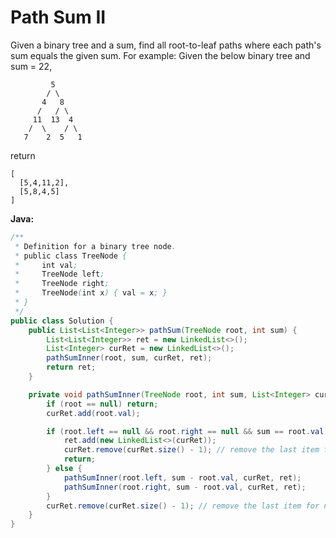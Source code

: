 # Path Sum II

Given a binary tree and a sum, find all root-to-leaf paths where each path's sum equals the given sum.
For example:
Given the below binary tree and sum = 22,

             5
            / \
           4   8
          /   / \
         11  13  4
        /  \    / \
       7    2  5   1

return

    [
      [5,4,11,2],
      [5,8,4,5]
    ]

**Java:**
```java
/**
 * Definition for a binary tree node.
 * public class TreeNode {
 *     int val;
 *     TreeNode left;
 *     TreeNode right;
 *     TreeNode(int x) { val = x; }
 * }
 */
public class Solution {
    public List<List<Integer>> pathSum(TreeNode root, int sum) {
        List<List<Integer>> ret = new LinkedList<>();
        List<Integer> curRet = new LinkedList<>();
        pathSumInner(root, sum, curRet, ret);
        return ret;
    }

    private void pathSumInner(TreeNode root, int sum, List<Integer> curRet, List<List<Integer>> ret) {
        if (root == null) return;
        curRet.add(root.val);

        if (root.left == null && root.right == null && sum == root.val) {
            ret.add(new LinkedList<>(curRet));
            curRet.remove(curRet.size() - 1); // remove the last item for next iteration
            return;
        } else {
            pathSumInner(root.left, sum - root.val, curRet, ret);
            pathSumInner(root.right, sum - root.val, curRet, ret);
        }
        curRet.remove(curRet.size() - 1); // remove the last item for next iteration
    }
}
```
